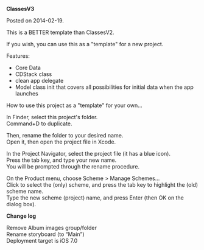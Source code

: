 **ClassesV3**

Posted on 2014-02-19.

This is a BETTER template than ClassesV2.

If you wish, you can use this as a "template" for a new project.

Features:
- Core Data
- CDStack class
- clean app delegate
- Model class init that covers all possibilities for initial data when the app launches

How to use this project as a "template" for your own...

In Finder, select this project's folder.  
Command+D to duplicate.

Then, rename the folder to your desired name.  
Open it, then open the project file in Xcode.

In the Project Navigator, select the project file (it has a blue icon).  
Press the tab key, and type your new name.  
You will be prompted through the rename procedure.

On the Product menu, choose Scheme > Manage Schemes...  
Click to select the (only) scheme, and press the tab key to highlight the (old) scheme name.  
Type the new scheme (project) name, and press Enter (then OK on the dialog box).

**Change log**

Remove Album images group/folder  
Rename storyboard (to “Main”)  
Deployment target is iOS 7.0  
